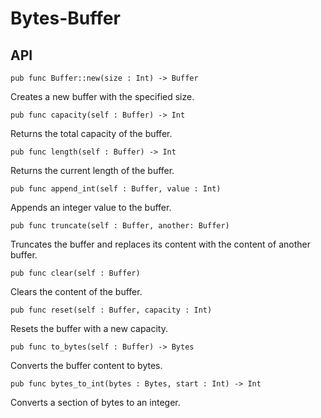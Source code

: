 # Bytes-Buffer
## API
```
pub func Buffer::new(size : Int) -> Buffer
```
Creates a new buffer with the specified size.
```
pub func capacity(self : Buffer) -> Int
```
Returns the total capacity of the buffer.
```
pub func length(self : Buffer) -> Int
```
Returns the current length of the buffer.
```
pub func append_int(self : Buffer, value : Int)
```
Appends an integer value to the buffer.
```
pub func truncate(self : Buffer, another: Buffer)
```
Truncates the buffer and replaces its content with the content of another buffer.
```
pub func clear(self : Buffer)
```
Clears the content of the buffer.
```
pub func reset(self : Buffer, capacity : Int)
```
Resets the buffer with a new capacity.
```
pub func to_bytes(self : Buffer) -> Bytes
```
Converts the buffer content to bytes.
```
pub func bytes_to_int(bytes : Bytes, start : Int) -> Int
```
Converts a section of bytes to an integer.


